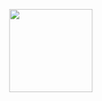 <img src="https://cdn.discordapp.com/attachments/460497210535182344/760988824381161472/pulsar-colo.png" height="150">
